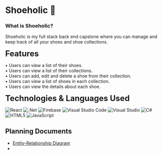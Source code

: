 # Shoeholic :shoe:

### What is Shoeholic?

Shoeholic is my full stack back end capstone where you can manage and keep track of all your shoes and shoe collections.

<b style="font-size: 25px;">Features</b>

<p>
• Users can view a list of their shoes.<br>
• Users can view a list of their collections.<br>
• Users can add, edit and delete a shoe from their collection.<br> 
• Users can view a list of shoes in each collection.<br>
• Users can view the details about each shoe.<br>
</p>

<b style="font-size: 25px;">Technologies & Languages Used</b>

![React](https://img.shields.io/badge/react-%2320232a.svg?style=for-the-badge&logo=react&logoColor=%2361DAFB)
![.Net](https://img.shields.io/badge/.NET-5C2D91?style=for-the-badge&logo=.net&logoColor=white)
![Firebase](https://img.shields.io/badge/firebase-%23039BE5.svg?style=for-the-badge&logo=firebase)
![Visual Studio Code](https://img.shields.io/badge/Visual%20Studio%20Code-0078d7.svg?style=for-the-badge&logo=visual-studio-code&logoColor=white)
![Visual Studio](https://img.shields.io/badge/Visual%20Studio-5C2D91.svg?style=for-the-badge&logo=visual-studio&logoColor=white)
![C#](https://img.shields.io/badge/c%23-%23239120.svg?style=for-the-badge&logo=c-sharp&logoColor=white)
![HTML5](https://img.shields.io/badge/html5-%23E34F26.svg?style=for-the-badge&logo=html5&logoColor=white)
![JavaScript](https://img.shields.io/badge/javascript-%23323330.svg?style=for-the-badge&logo=javascript&logoColor=%23F7DF1E)

## Planning Documents
-   [Entity-Relationship Diagram](https://dbdiagram.io/d/6266d76795e7f23c616cb3c6)
-   
